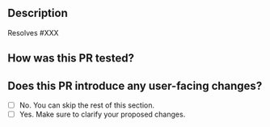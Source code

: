 ## Description
<!--
Hey! Thank you for the contribution! Please go through https://github.com/linkedin/feathr/blob/main/docs/dev_guide/pull_request_guideline.md for more information.

Describe
- What changes to make and why you are making these changes.
- How are you going to achieve your goal. Describe what testings you have done, for example, performance testing etc.

If this PR resolves an issue be sure to include "Resolves #XXX" to correctly link and close the issue upon merge.
-->

Resolves #XXX

## How was this PR tested?
<!--
If you're unsure about what to test, where to add tests, or how to run tests, please feel free to ask. We'd be happy to help.
-->

## Does this PR introduce any user-facing changes?
<!--
If yes, please clarify the previous behavior and the change this PR proposes - provide the console output, description and/or an example to show the behavior difference if possible.
If no, choose 'No'.
-->
- [ ] No. You can skip the rest of this section.
- [ ] Yes. Make sure to clarify your proposed changes.
